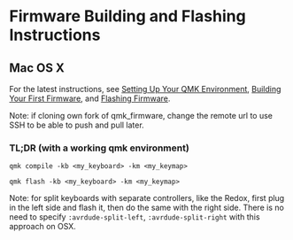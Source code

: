 # Firmware Building and Flashing Instructions

## Mac OS X

For the latest instructions, see [Setting Up Your QMK Environment](https://docs.qmk.fm/#/newbs_getting_started?id=setting-up-your-qmk-environment), [Building Your First Firmware](https://docs.qmk.fm/#/newbs_building_firmware), and [Flashing Firmware](https://docs.qmk.fm/#/newbs_flashing).

Note: if cloning own fork of qmk_firmware, change the remote url to use SSH to be able to push and pull later.

### TL;DR (with a working qmk environment)

`qmk compile -kb <my_keyboard> -km <my_keymap>`

`qmk flash -kb <my_keyboard> -km <my_keymap>`

Note: for split keyboards with separate controllers, like the Redox, first plug in the left side and flash it, then do the same with the right side. There is no need to specify `:avrdude-split-left`, `:avrdude-split-right` with this approach on OSX.
